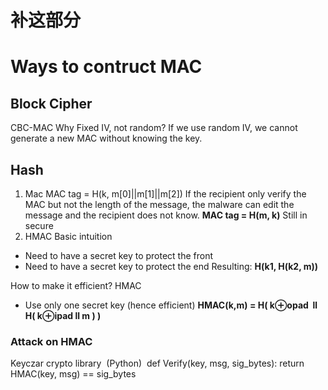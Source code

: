 # 补这部分

# Ways to contruct MAC
## Block Cipher
CBC-MAC
Why Fixed IV, not random? If we use random IV, we cannot generate a new MAC without knowing the key. 
## Hash
1. Mac 
MAC tag = H(k, m[0]||m[1]||m[2])
If the recipient only verify the MAC but not the length of the message, the malware can edit the message and the recipient does not know. 
**MAC tag = H(m, k)** Still in secure
2. HMAC
Basic intuition
- Need to have a secret key to protect the front
- Need to have a secret key to protect the end
Resulting: **H(k1, H(k2, m))**

How to make it efficient? 
HMAC
- Use only one secret key (hence efficient)
**HMAC(k,m) = H( k⊕opad  ll  H( k⊕ipad ll m ) )**

### Attack on HMAC
Keyczar crypto library  (Python) 
def Verify(key, msg, sig_bytes):
	return HMAC(key, msg) == sig_bytes
